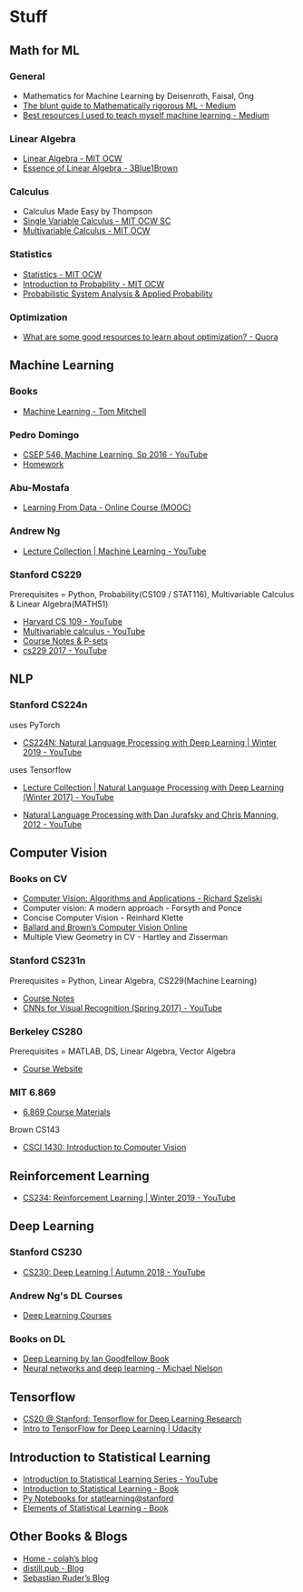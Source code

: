 # Stuff

## Math for ML

### General

* Mathematics for Machine Learning by Deisenroth, Faisal, Ong
* [The blunt guide to Mathematically rigorous ML - Medium](https://medium.com/technomancy/the-blunt-guide-to-mathematically-rigorous-machine-learning-c53263d45c7b)
* [Best resources I used to teach myself machine learning - Medium](https://medium.freecodecamp.org/the-best-resources-i-used-to-teach-myself-machine-learning-part-1-292232d167)

### Linear Algebra

* [Linear Algebra - MIT OCW](https://www.youtube.com/playlist?list=PL221E2BBF13BECF6C)
* [Essence of Linear Algebra - 3Blue1Brown](https://www.youtube.com/playlist?list=PLZHQObOWTQDPD3MizzM2xVFitgF8hE_ab)

### Calculus

* Calculus Made Easy by Thompson
* [Single Variable Calculus - MIT OCW SC](https://ocw.mit.edu/courses/mathematics/18-01sc-single-variable-calculus-fall-2010/index.htm)
* [Multivariable Calculus - MIT OCW](https://www.youtube.com/playlist?list=PL4C4C8A7D06566F38)

### Statistics

* [Statistics - MIT OCW](https://www.youtube.com/playlist?list=PLUl4u3cNGP60uVBMaoNERc6knT_MgPKS0)
* [Introduction to Probability - MIT OCW](https://www.youtube.com/playlist?list=PLUl4u3cNGP60hI9ATjSFgLZpbNJ7myAg6)
* [Probabilistic System Analysis & Applied Probability](https://www.youtube.com/playlist?list=PLUl4u3cNGP61MdtwGTqZA0MreSaDybji8)

### Optimization

* [What are some good resources to learn about optimization? - Quora](https://www.quora.com/What-are-some-good-resources-to-learn-about-optimization/answer/Alex-Kamil)

## Machine Learning

### Books

* [Machine Learning - Tom Mitchell](http://www.cs.cmu.edu/~tom/mlbook.html)  

### Pedro Domingo

* [CSEP 546, Machine Learning, Sp 2016 - YouTube](https://www.youtube.com/playlist?list=PLTPQEx-31JXgtDaC6-3HxWcp7fq4N8YGr)
* [Homework](https://courses.cs.washington.edu/courses/csep546/16sp/)  

### Abu-Mostafa

* [Learning From Data - Online Course (MOOC)](https://work.caltech.edu/telecourse.html)  

### Andrew Ng

* [Lecture Collection | Machine Learning - YouTube](https://www.youtube.com/playlist?list=PLA89DCFA6ADACE599)  

### Stanford CS229

Prerequisites = Python, Probability(CS109 / STAT116), Multivariable Calculus & Linear Algebra(MATH51)  

* [Harvard CS 109 - YouTube](https://www.youtube.com/playlist?list=PLnbUBCRh5rN6rxs_qmSMSDZOcjtN4xESt)
* [Multivariable calculus - YouTube](https://www.youtube.com/playlist?list=PLSQl0a2vh4HC5feHa6Rc5c0wbRTx56nF7)
* [Course Notes & P-sets](http://cs229.stanford.edu/syllabus.html)
* [cs229 2017 - YouTube](https://www.youtube.com/playlist?list=PLa-Bt050gYuhEeLRG8YBmFxwLvTJ5FqPS)

## NLP

### Stanford CS224n

uses PyTorch

* [CS224N: Natural Language Processing with Deep Learning | Winter 2019 - YouTube](https://www.youtube.com/playlist?list=PLoROMvodv4rOhcuXMZkNm7j3fVwBBY42z)

uses Tensorflow

* [Lecture Collection | Natural Language Processing with Deep Learning (Winter 2017) - YouTube](https://www.youtube.com/playlist?list=PL3FW7Lu3i5Jsnh1rnUwq_TcylNr7EkRe6)

* [Natural Language Processing with Dan Jurafsky and Chris Manning, 2012 - YouTube](https://www.youtube.com/playlist?list=PLoROMvodv4rOFZnDyrlW3-nI7tMLtmiJZ)

## Computer Vision

### Books on CV

* [Computer Vision: Algorithms and Applications - Richard Szeliski](http://szeliski.org/Book/)
* Computer vision: A modern approach -  Forsyth and Ponce
* Concise Computer Vision -  Reinhard Klette
* [Ballard and Brown’s Computer Vision Online](http://homepages.inf.ed.ac.uk/rbf/BOOKS/BANDB/bandb.htm)
* Multiple View Geometry in CV - Hartley and Zisserman

### Stanford CS231n

Prerequisites = Python, Linear Algebra, CS229(Machine Learning)

* [Course Notes](http://cs231n.github.io/)
* [CNNs for Visual Recognition (Spring 2017) - YouTube](https://www.youtube.com/playlist?list=PL3FW7Lu3i5JvHM8ljYj-zLfQRF3EO8sYv)

### Berkeley CS280

Prerequisites = MATLAB, DS, Linear Algebra, Vector Algebra

* [Course Website](https://people.eecs.berkeley.edu/~trevor/CS280.html)

### MIT 6.869

* [6.869 Course Materials](http://6.869.csail.mit.edu/fa18/materials.html)

Brown CS143

* [CSCI 1430: Introduction to Computer Vision](http://cs.brown.edu/courses/cs143/)

## Reinforcement Learning

* [CS234: Reinforcement Learning | Winter 2019 - YouTube](https://www.youtube.com/playlist?list=PLoROMvodv4rOSOPzutgyCTapiGlY2Nd8u)

## Deep Learning

### Stanford CS230

* [CS230: Deep Learning | Autumn 2018 - YouTube](https://www.youtube.com/playlist?list=PLoROMvodv4rOABXSygHTsbvUz4G_YQhOb)

### Andrew Ng's DL Courses

* [Deep Learning Courses](https://www.coursera.org/specializations/deep-learning)

### Books on DL

* [Deep Learning by Ian Goodfellow Book](http://www.deeplearningbook.org/)
* [Neural networks and deep learning - Michael Nielson](http://neuralnetworksanddeeplearning.com/chap1.html)

## Tensorflow

* [CS20 @ Stanford: Tensorflow for Deep Learning Research](https://web.stanford.edu/class/cs20si/syllabus.html)
* [Intro to TensorFlow for Deep Learning | Udacity](https://www.udacity.com/course/intro-to-tensorflow-for-deep-learning--ud187)

## Introduction to Statistical Learning

* [Introduction to Statistical Learning Series - YouTube](https://www.youtube.com/playlist?list=PLOg0ngHtcqbPTlZzRHA2ocQZqB1D_qZ5V)
* [Introduction to Statistical Learning - Book](http://www-bcf.usc.edu/~gareth/ISL/)
* [Py Notebooks for statlearning@stanford](https://github.com/sujitpal/statlearning-notebooks)
* [Elements of Statistical Learning - Book](https://web.stanford.edu/~hastie/ElemStatLearn//)

## Other Books & Blogs

* [Home - colah’s blog](http://colah.github.io/)
* [distill.pub - Blog](https://distill.pub/)
* [Sebastian Ruder’s Blog](http://ruder.io/)
